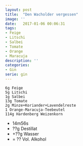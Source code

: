 ```yaml
---
layout: post
title:  "Den Wacholder vergessen"
image: ''
date:   2017-01-06 00:06:31
tags:
- Feige
- Litschi
- Salbei
- Tomate
- Orange
- Maracuja
description: ''
categories:
- Gin
serie: gin
---
```



```
6g Feige
5g Litschi
1g Salbei
13g Tomate
2g Minze+Koriander+Lavendelreste
1 Orange-Maracuja-Teebeutel
114g Hardenberg Weizenkorn
```
* 14m56s
* ??g Destillat
* +??g Wasser
* = ?? Vol. Alkohol
